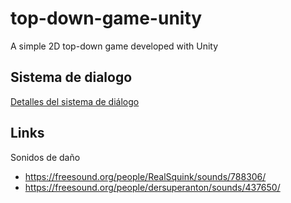 # top-down-game-unity
A simple 2D top-down game developed with Unity


## Sistema de dialogo
[Detalles del sistema de diálogo](Docs/DialogueSystem.md)



## Links
Sonidos de daño
- https://freesound.org/people/RealSquink/sounds/788306/
- https://freesound.org/people/dersuperanton/sounds/437650/